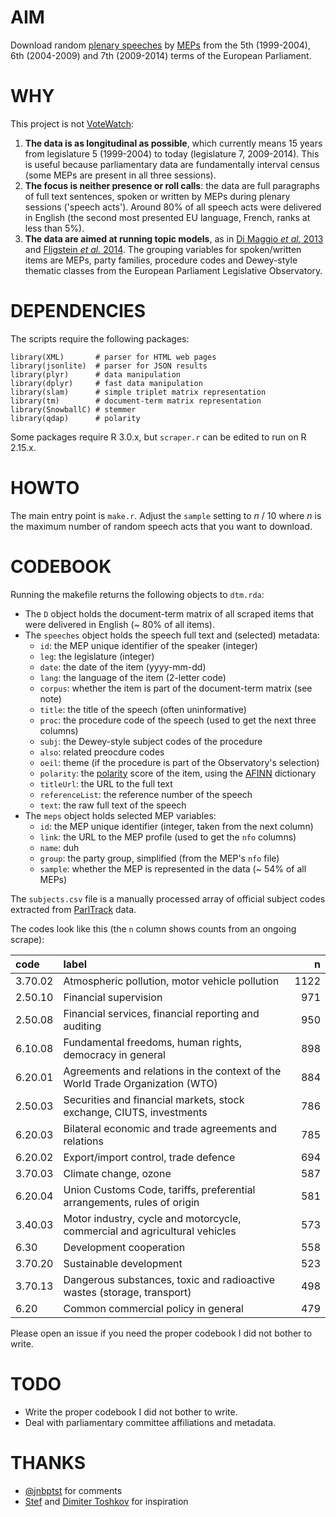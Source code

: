 # AIM

Download random [plenary speeches][cre] by [MEPs][dir] from the 5th (1999-2004), 6th (2004-2009) and 7th (2009-2014) terms of the European Parliament.

[cre]: http://www.europarl.europa.eu/plenary/en/home.html
[dir]: http://www.europarl.europa.eu/meps/en/directory.html

# WHY

This project is not [VoteWatch](http://www.votewatch.eu/):

1. __The data is as longitudinal as possible__, which currently means 15 years from legislature 5 (1999-2004) to today (legislature 7, 2009-2014). This is useful because parliamentary data are fundamentally interval census (some MEPs are present in all three sessions).
2. __The focus is neither presence or roll calls__: the data are full paragraphs of full text sentences, spoken or written by MEPs during plenary sessions ('speech acts'). Around 80% of all speech acts were delivered in English (the second most presented EU language, French, ranks at less than 5%).
3. __The data are aimed at running topic models__, as in [Di Maggio _et al._ 2013](http://www.theculturelab.umd.edu/uploads/1/4/2/2/14225661/exploitingaffinities_dimaggio.pdf) and [Fligstein _et al._ 2014](http://sociology.berkeley.edu/sites/default/files/faculty/fligstein/Why%20the%20Federal%20Reserve%20Failed%20to%20See%20the%20Crisis%20of%202008%20v.2.6.pdf). The grouping variables for spoken/written items are MEPs, party families, procedure codes and Dewey-style thematic classes from the European Parliament Legislative Observatory.

# DEPENDENCIES

The scripts require the following packages:

```{S}
library(XML)       # parser for HTML web pages
library(jsonlite)  # parser for JSON results
library(plyr)      # data manipulation
library(dplyr)     # fast data manipulation
library(slam)      # simple triplet matrix representation
library(tm)        # document-term matrix representation
library(SnowballC) # stemmer
library(qdap)      # polarity
```

Some packages require R 3.0.x, but `scraper.r` can be edited to run on R 2.15.x.

# HOWTO

The main entry point is `make.r`. Adjust the `sample` setting to _n_ / 10 where _n_ is the maximum number of random speech acts that you want to download.

# CODEBOOK

Running the makefile returns the following objects to `dtm.rda`:

* The `D` object holds the document-term matrix of all scraped items that were delivered in English (~ 80% of all items).
* The `speeches` object holds the speech full text and (selected) metadata:
  * `id`: the MEP unique identifier of the speaker (integer)
  * `leg`: the legislature (integer)
  * `date`: the date of the item (yyyy-mm-dd)
  * `lang`: the language of the item (2-letter code)
  * `corpus`: whether the item is part of the document-term matrix (see note)
  * `title`: the title of the speech (often uninformative)
  * `proc`: the procedure code of the speech (used to get the next three columns)
  * `subj`: the Dewey-style subject codes of the procedure
  * `also`: related preocdure codes
  * `oeil`: theme (if the procedure is part of the Observatory's selection)
  * `polarity`: the [polarity](https://trinker.github.io/qdap/polarity.html) score of the item, using the [AFINN](http://www2.imm.dtu.dk/pubdb/views/publication_details.php?id=6010) dictionary
  * `titleUrl`: the URL to the full text
  * `referenceList`: the reference number of the speech
  * `text`: the raw full text of the speech
* The `meps` object holds selected MEP variables:
  * `id`: the MEP unique identifier (integer, taken from the next column)
  * `link`: the URL to the MEP profile (used to get the `nfo` columns)
  * `name`: duh
  * `group`: the party group, simplified (from the MEP's `nfo` file)
  * `sample`: whether the MEP is represented in the data (~ 54% of all MEPs)

The `subjects.csv` file is a manually processed array of official subject codes extracted from [ParlTrack](http://parltrack.euwiki.org/) data.

The codes look like this (the `n` column shows counts from an ongoing scrape):

|code     |label                                                                          |     n|
|:--------|:------------------------------------------------------------------------------|-----:|
|3.70.02  |Atmospheric pollution, motor vehicle pollution                                 |  1122|
|2.50.10  |Financial supervision                                                          |   971|
|2.50.08  |Financial services, financial reporting and auditing                           |   950|
|6.10.08  |Fundamental freedoms, human rights, democracy in general                       |   898|
|6.20.01  |Agreements and relations in the context of the World Trade Organization (WTO)  |   884|
|2.50.03  |Securities and financial markets, stock exchange, CIUTS, investments           |   786|
|6.20.03  |Bilateral economic and trade agreements and relations                          |   785|
|6.20.02  |Export/import control, trade defence                                           |   694|
|3.70.03  |Climate change, ozone                                                          |   587|
|6.20.04  |Union Customs Code, tariffs, preferential arrangements, rules of origin        |   581|
|3.40.03  |Motor industry, cycle and motorcycle, commercial and agricultural vehicles     |   573|
|6.30     |Development cooperation                                                        |   558|
|3.70.20  |Sustainable development                                                        |   523|
|3.70.13  |Dangerous substances, toxic and radioactive wastes (storage, transport)        |   498|
|6.20     |Common commercial policy in general                                            |   479|

Please open an issue if you need the proper codebook I did not bother to write.

# TODO

- Write the proper codebook I did not bother to write.
- Deal with parliamentary committee affiliations and metadata.

# THANKS

* [@jnbptst](https://twitter.com/jnbptst) for comments
* [Stef](https://github.com/stef) and [Dimiter Toshkov](http://www.dimiter.eu/) for inspiration
